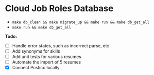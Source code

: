 
# Cloud Job Roles Database

* `make db_clean && make migrate_up && make run && make db_get_all`
* `make run && make db_get_all`

**Todo:**

- [ ] Handle error states, such as incorrect parse, etc
- [ ] Add synonyms for skills
- [ ] Add unit tests for various resumes
- [ ] Automate the import of 5 resumes
- [x] Connect Postico locally